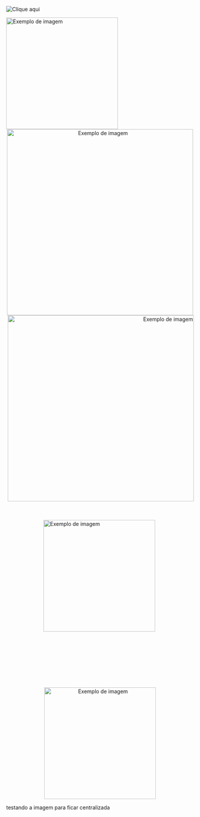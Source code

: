 ![Clique aqui](https://p0.pikist.com/photos/100/622/kitten-cat-fluffy-cat-cute-animals-cats-fur-closeup-siberian.jpg)

<img src="https://lirp.cdn-website.com/c48d9b48/dms3rep/multi/opt/logos+app+health+e+vizi+sa%C3%BAde-1920w.png" alt="Exemplo de imagem" width="300">

<div style="text-align: center;">
  <img src="https://p0.pikist.com/photos/100/622/kitten-cat-fluffy-cat-cute-animals-cats-fur-closeup-siberian.jpg" alt="Exemplo de imagem" width="500">
</div>

<div style="text-align: right;">
  <img src="https://p0.pikist.com/photos/100/622/kitten-cat-fluffy-cat-cute-animals-cats-fur-closeup-siberian.jpg" alt="Exemplo de imagem" width="500">
</div>

<div style="position: relative; height: 500px;">
  <img src="https://p0.pikist.com/photos/100/622/kitten-cat-fluffy-cat-cute-animals-cats-fur-closeup-siberian.jpg" alt="Exemplo de imagem" width="300" style="position: absolute; top: 50px; left: 100px;">
</div>

<div style="text-align: center;">
  <img src="https://th.bing.com/th/id/OIP.I98L1IP3ZHl8lF3R1IZm_wHaDZ?rs=1&pid=ImgDetMain.jpg" alt="Exemplo de imagem" width="300">
</div>

testando a imagem para ficar centralizada 

<div style="display: flex; justify-content: center; align-items: center; height: 100vh;">
  <img src="https://th.bing.com/th/id/OIP.I98L1IP3ZHl8lF3R1IZm_wHaDZ?rs=1&pid=ImgDetMain.jpg" alt="Exemplo de imagem" width="300">
</div>

<img src="https://assets.apk.live/br.gov.saude.esusaps.vacinacao--128-icon.png">
